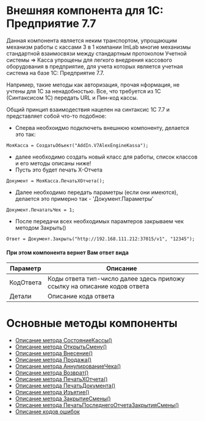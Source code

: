 # Внешняя компонента для 1С: Предприятие 7.7

Данная компонента является неким транспортом, упрощающим механизм работы с кассами 3 в 1 компании ImLab
многие механизмы стандартной взаимосвязи между стандартным протоколом Учетной системы => Касса упрощены 
для легкого внедрения кассового оборудования в предприятие, для учета которых является учетная система на базе 
1С: Предприятие 7.7.

Например, такие методы как авторизация, прочая нформация, не учтены для 1С за ненадобностью. 
Все, что требуется из 1С (Синтаксисом 1С) передать URL  и  Пин-код кассы.

Общий принцип взаимодествия нацелен на синтаксис 1С 7.7 и представляет собой что-то подобное:

* Сперва необхоидмо подключеть внешнюю компоненту, делается это так:
```
МояКасса = СоздатьОбъект("AddIn.V7AlexEngineKassa");
```
* далее необходимо создать новый класс для работы, список классов и его методы описаны ниже!
* Пусть это будет печать X-Отчета
```
Документ = МояКасса.ПечатьХОтчета();
```
* Далее необходимо передать параметры (если они имеются), делается это примерно так - 'Документ.Параметры'
```
Документ.ПечататьЧек = 1;
```
* После передачи всех необходимых парамтеров закрываем чек методом Закрыть()
```
Ответ = Документ.Закрыть("http://192.168.111.212:37015/v1", "12345");
```
#### При этом компонента вернет Вам ответ вида

Параметр | Описание
---|---
КодОтвета | Коды ответа тип-число далее здесь приложу ссылку на описание кодов ответа 
Детали |  Описание кода ответа


# Основные методы компоненты

* [Описание метода СостояниеКассы()](./README_OTHER_INFO.md)
* [Описание метода ОткрытьСмену()](./README_OPEN_SHIFT.md)
* [Описание метода Внесение()](./README_DEPOSIT.md)
* [Описание метода Продажа()](./README_SALE.md)
* [Описание метода АннулированиеЧека()](./README_ROLLBACK_CHECK.md)
* [Описание метода Возврат()](./README_MoneyBack.md)
* [Описание метода ПечатьХОтчета()](./README_X_REPORT.md)
* [Описание метода ПечатьДокумента()](./README_PRINT.md)
* [Описание метода Изъятие()](./README_WITHDRAW.md)
* [Описание метода ЗакрытиеСмены()](./README_CLOSE_SHIFT.md)
* [Описание метода ПечатьПоследнегоОтчетаЗакрытияСмены()](./README_PRINT_Z_REPORT.md)
* [Описание кодов ошибок](./resultCode.md)
